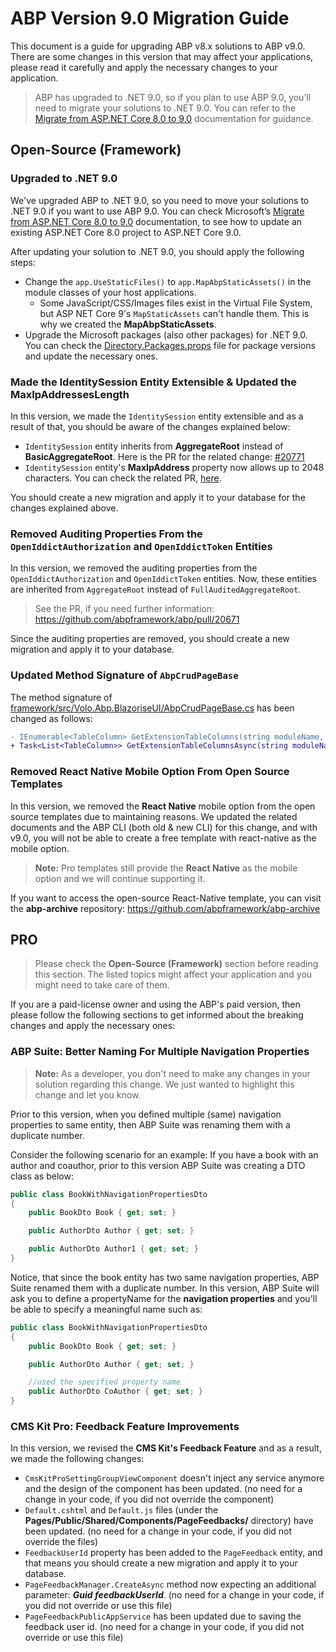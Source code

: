 # ABP Version 9.0 Migration Guide

This document is a guide for upgrading ABP v8.x solutions to ABP v9.0. There are some changes in this version that may affect your applications, please read it carefully and apply the necessary changes to your application.

> ABP has upgraded to .NET 9.0, so if you plan to use ABP 9.0, you’ll need to migrate your solutions to .NET 9.0. You can refer to the [Migrate from ASP.NET Core 8.0 to 9.0](https://learn.microsoft.com/en-us/aspnet/core/migration/80-90) documentation for guidance.

## Open-Source (Framework)

### Upgraded to .NET 9.0

We've upgraded ABP to .NET 9.0, so you need to move your solutions to .NET 9.0 if you want to use ABP 9.0. You can check Microsoft’s [Migrate from ASP.NET Core 8.0 to 9.0](https://learn.microsoft.com/en-us/aspnet/core/migration/80-90) documentation, to see how to update an existing ASP.NET Core 8.0 project to ASP.NET Core 9.0.

After updating your solution to .NET 9.0, you should apply the following steps:

* Change the `app.UseStaticFiles()` to `app.MapAbpStaticAssets()` in the module classes of your host applications.
    * Some JavaScript/CSS/Images files exist in the Virtual File System, but ASP NET Core 9's `MapStaticAssets` can't handle them. This is why we created the **MapAbpStaticAssets**.
* Upgrade the Microsoft packages (also other packages) for .NET 9.0. You can check the [Directory.Packages.props](https://github.com/abpframework/abp/blob/rel-9.0/Directory.Packages.props) file for package versions and update the necessary ones.

### Made the IdentitySession Entity Extensible & Updated the MaxIpAddressesLength

In this version, we made the `IdentitySession` entity extensible and as a result of that, you should be aware of the changes explained below:

* `IdentitySession` entity inherits from **AggregateRoot** instead of **BasicAggregateRoot**. Here is the PR for the related change: [#20771](https://github.com/abpframework/abp/pull/20771)
* `IdentitySession` entity's **MaxIpAddress** property now allows up to 2048 characters. You can check the related PR, [here](https://github.com/abpframework/abp/pull/20819).

You should create a new migration and apply it to your database for the changes explained above.

### Removed Auditing Properties From the `OpenIddictAuthorization` and `OpenIddictToken` Entities

In this version, we removed the auditing properties from the `OpenIddictAuthorization` and `OpenIddictToken` entities. Now, these entities are inherited from `AggregateRoot` instead of `FullAuditedAggregateRoot`.

> See the PR, if you need further information: https://github.com/abpframework/abp/pull/20671

Since the auditing properties are removed, you should create a new migration and apply it to your database.

### Updated Method Signature of `AbpCrudPageBase`

The method signature of [framework/src/Volo.Abp.BlazoriseUI/AbpCrudPageBase.cs](https://github.com/abpframework/abp/blob/dev/framework/src/Volo.Abp.BlazoriseUI/AbpCrudPageBase.cs) has been changed as follows:

```diff
- IEnumerable<TableColumn> GetExtensionTableColumns(string moduleName, string entityType) 
+ Task<List<TableColumn>> GetExtensionTableColumnsAsync(string moduleName, string entityType)
```

### Removed React Native Mobile Option From Open Source Templates

In this version, we removed the **React Native** mobile option from the open source templates due to maintaining reasons. We updated the related documents and the ABP CLI (both old & new CLI) for this change, and with v9.0, you will not be able to create a free template with react-native as the mobile option.

> **Note:** Pro templates still provide the **React Native** as the mobile option and we will continue supporting it.

If you want to access the open-source React-Native template, you can visit the **abp-archive** repository: https://github.com/abpframework/abp-archive

## PRO

> Please check the **Open-Source (Framework)** section before reading this section. The listed topics might affect your application and you might need to take care of them.

If you are a paid-license owner and using the ABP's paid version, then please follow the following sections to get informed about the breaking changes and apply the necessary ones:

### ABP Suite: Better Naming For Multiple Navigation Properties

> **Note:** As a developer, you don't need to make any changes in your solution regarding this change. We just wanted to highlight this change and let you know.

Prior to this version, when you defined multiple (same) navigation properties to same entity, then ABP Suite was renaming them with a duplicate number.

Consider the following scenario for an example: If you have a book with an author and coauthor, prior to this version ABP Suite was creating a DTO class as below:

```csharp
public class BookWithNavigationPropertiesDto
{
    public BookDto Book { get; set; }

    public AuthorDto Author { get; set; }

    public AuthorDto Author1 { get; set; }
}
```

Notice, that since the book entity has two same navigation properties, ABP Suite renamed them with a duplicate number. In this version, ABP Suite will ask you to define a propertyName for the **navigation properties** and you'll be able to specify a meaningful name such as:

```csharp
public class BookWithNavigationPropertiesDto
{
    public BookDto Book { get; set; }

    public AuthorDto Author { get; set; }

    //used the specified property name
    public AuthorDto CoAuthor { get; set; }
}
```

### CMS Kit Pro: Feedback Feature Improvements

In this version, we revised the **CMS Kit's Feedback Feature** and as a result, we made the following changes:

* `CmsKitProSettingGroupViewComponent` doesn't inject any service anymore and the design of the component has been updated. (no need for a change in your code, if you did not override the component)
* `Default.cshtml` and `Default.js` files (under the **Pages/Public/Shared/Components/PageFeedbacks/** directory) have been updated. (no need for a change in your code, if you did not override the files)
* `FeedbackUserId` property has been added to the `PageFeedback` entity, and that means you should create a new migration and apply it to your database.
* `PageFeedbackManager.CreateAsync` method now expecting an additional parameter: ***Guid feedbackUserId***. (no need for a change in your code, if you did not override or use this file)
* `PageFeedbackPublicAppService` has been updated due to saving the feedback user id. (no need for a change in your code, if you did not override or use this file)
